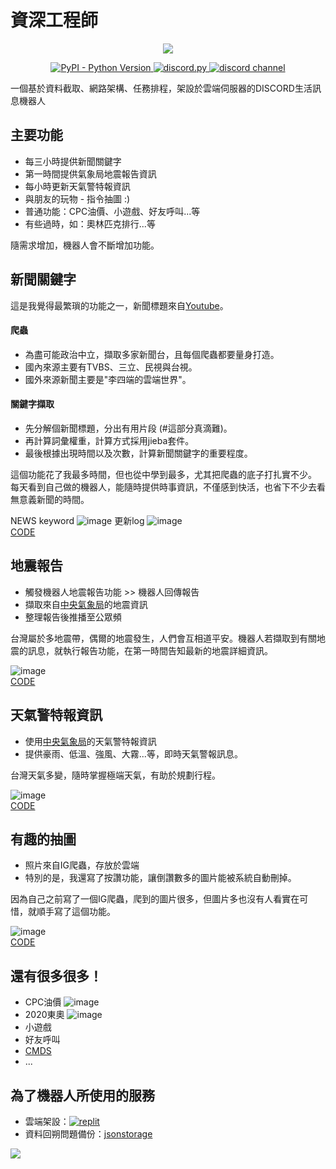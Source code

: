 # 資深工程師

<p align="center">
  <img src="https://user-images.githubusercontent.com/61511627/147499066-f93595a6-6249-4496-8ef4-d479e7c2b77b.png">
</p>
  
<p align="center">
  <a href="https://www.python.org/downloads/">
    <img alt="PyPI - Python Version" src="https://img.shields.io/pypi/pyversions/Red-Discordbot">

  </a>
  <a href="https://github.com/Rapptz/discord.py/">
     <img src="https://img.shields.io/badge/discord-py-blue.svg" alt="discord.py">
  </a>
  <a href="https://discord.com/">
     <img src="https://img.shields.io/discord/603566154153328650" alt="discord channel">
  </a>
</p>

一個基於資料截取、網路架構、任務排程，架設於雲端伺服器的DISCORD生活訊息機器人

## 主要功能

- 每三小時提供新聞關鍵字
- 第一時間提供氣象局地震報告資訊
- 每小時更新天氣警特報資訊
- 與朋友的玩物 - 指令抽圖 :)
- 普通功能：CPC油價、小遊戲、好友呼叫...等
- 有些過時，如：奧林匹克排行...等

隨需求增加，機器人會不斷增加功能。


## 新聞關鍵字
這是我覺得最繁瑣的功能之一，新聞標題來自[Youtube](http://www.youtube.com/)。
#### 爬蟲
- 為盡可能政治中立，擷取多家新聞台，且每個爬蟲都要量身打造。
- 國內來源主要有TVBS、三立、民視與台視。
- 國外來源新聞主要是"李四端的雲端世界"。


#### 關鍵字擷取   
- 先分解個新聞標題，分出有用片段 (#這部分真滴難)。
- 再計算詞彙權重，計算方式採用jieba套件。
- 最後根據出現時間以及次數，計算新聞關鍵字的重要程度。

這個功能花了我最多時間，但也從中學到最多，尤其把爬蟲的底子打扎實不少。
每天看到自己做的機器人，能隨時提供時事資訊，不僅感到快活，也省下不少去看無意義新聞的時間。

NEWS keyword
![image](https://user-images.githubusercontent.com/61511627/147935391-29112d57-313a-4150-a18c-bcd253ecc618.png)
更新log
![image](https://user-images.githubusercontent.com/61511627/147489206-2c7c9e8b-9aa6-4edd-8256-b0aee65acc56.png)   
[CODE](cmds/newsTitle.py)

## 地震報告
- 觸發機器人地震報告功能 >> 機器人回傳報告
- 擷取來自[中央氣象局](https://opendata.cwb.gov.tw/)的地震資訊  
- 整理報告後推播至公眾頻

台灣屬於多地震帶，偶爾的地震發生，人們會互相道平安。機器人若擷取到有關地震的訊息，就執行報告功能，在第一時間告知最新的地震詳細資訊。

![image](https://user-images.githubusercontent.com/61511627/147490389-17de2646-225a-4aa4-8459-079ee4d5b69f.png)   
[CODE](cmds/earthquake_report.py)

## 天氣警特報資訊

- 使用[中央氣象局](https://opendata.cwb.gov.tw/)的天氣警特報資訊  
- 提供豪雨、低溫、強風、大霧...等，即時天氣警報訊息。

台灣天氣多變，隨時掌握極端天氣，有助於規劃行程。

![image](https://user-images.githubusercontent.com/61511627/147489909-2425ab93-f447-4f20-b176-89ff0d36811b.png)    
[CODE ](cmds/hazardcondition_phenomena.py)

## 有趣的抽圖
- 照片來自IG爬蟲，存放於雲端
- 特別的是，我還寫了按讚功能，讓倒讚數多的圖片能被系統自動刪掉。

因為自己之前寫了一個IG爬蟲，爬到的圖片很多，但圖片多也沒有人看實在可惜，就順手寫了這個功能。

![image](https://user-images.githubusercontent.com/61511627/147490110-f7b4917e-86ed-477f-ac30-ded2f0b4b4c6.png)   
[CODE](cmds/earthquake_report.py)

## 還有很多很多！
- CPC油價
  ![image](https://user-images.githubusercontent.com/61511627/147936205-a25a80d6-34e6-4dbb-b446-4987f2545c91.png)
- 2020東奧
  ![image](https://user-images.githubusercontent.com/61511627/147936132-ae505603-8363-4227-87e7-d88d48b15ea1.png)
- 小遊戲
- 好友呼叫
- [CMDS](cmds)
- ...


## 為了機器人所使用的服務
- 雲端架設：[![replit](https://camo.githubusercontent.com/5456d62b1dc41ed0e630a0394b751a21439fcb37236fb2afcf871c1385c11d5f/68747470733a2f2f7265706c2e69742f62616467652f6769746875622f616d6972313232362f5265706c742e69742d636f6469676f73)](https://replit.com/)
- 資料回朔問題備份：[jsonstorage](https://app.jsonstorage.net/)

[![](https://img.shields.io/youtube/channel/views/UC3kkchuB6sP0a7rxtF7I2lg?style=social)](https://www.youtube.com/channel/UC3kkchuB6sP0a7rxtF7I2lg)

